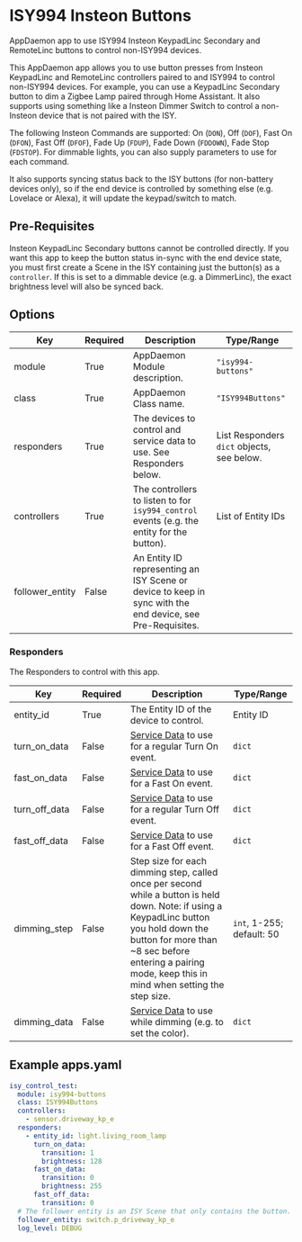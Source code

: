 # ISY994 Insteon Buttons

AppDaemon app to use ISY994 Insteon KeypadLinc Secondary and RemoteLinc buttons to control non-ISY994 devices.

This AppDaemon app allows you to use button presses from Insteon KeypadLinc and RemoteLinc controllers paired to
and ISY994 to control non-ISY994 devices. For example, you can use a KeypadLinc Secondary button to dim a
Zigbee Lamp paired through Home Assistant. It also supports using something like a Insteon Dimmer Switch to
control a non-Insteon device that is not paired with the ISY.

The following Insteon Commands are supported: On (`DON`), Off (`DOF`), Fast On (`DFON`), Fast Off (`DFOF`),
Fade Up (`FDUP`), Fade Down (`FDDOWN`), Fade Stop (`FDSTOP`). For dimmable lights, you can also supply parameters
to use for each command.

It also supports syncing status back to the ISY buttons (for non-battery devices only), so if the end device is
controlled by something else (e.g. Lovelace or Alexa), it will update the keypad/switch to match.

## Pre-Requisites

Insteon KeypadLinc Secondary buttons cannot be controlled directly. If you want this app to keep the button
status in-sync with the end device state, you must first create a Scene in the ISY
containing just the button(s) as a `controller`. If this is set to a dimmable device (e.g. a DimmerLinc), the exact
brightness level will also be synced back.

## Options

Key | Required | Description | Type/Range
------------ | ------------- | ------------- | -------------
module | True | AppDaemon Module description. | `"isy994-buttons"`
class | True | AppDaemon Class name. | `"ISY994Buttons"`
responders | True | The devices to control and service data to use. See Responders below. | List Responders `dict` objects, see below.
controllers | True | The controllers to listen to for `isy994_control` events (e.g. the entity for the button). | List of Entity IDs
follower_entity | False | An Entity ID representing an ISY Scene or device to keep in sync with the end device, see Pre-Requisites.

### Responders

The Responders to control with this app.

Key | Required | Description | Type/Range
------------ | ------------- | ------------- | -------------
entity_id | True | The Entity ID of the device to control. | Entity ID
turn_on_data | False | [Service Data](https://www.home-assistant.io/integrations/light/#service-lightturn_on) to use for a regular Turn On event. | `dict`
fast_on_data | False | [Service Data](https://www.home-assistant.io/integrations/light/#service-lightturn_on) to use for a Fast On event. | `dict`
turn_off_data | False | [Service Data](https://www.home-assistant.io/integrations/light/#service-lightturn_off) to use for a regular Turn Off event. | `dict`
fast_off_data | False | [Service Data](https://www.home-assistant.io/integrations/light/#service-lightturn_off) to use for a Fast Off event. | `dict`
dimming_step | False | Step size for each dimming step, called once per second while a button is held down. Note: if using a KeypadLinc button you hold down the button for more than ~8 sec before entering a pairing mode, keep this in mind when setting the step size. | `int`, 1-255; default: 50
dimming_data | False | [Service Data](https://www.home-assistant.io/integrations/light/#service-lightturn_on) to use while dimming (e.g. to set the color). | `dict`

## Example apps.yaml

```yaml
isy_control_test:
  module: isy994-buttons
  class: ISY994Buttons
  controllers:
    - sensor.driveway_kp_e
  responders:
    - entity_id: light.living_room_lamp
      turn_on_data:
        transition: 1
        brightness: 128
      fast_on_data:
        transition: 0
        brightness: 255
      fast_off_data:
        transition: 0
  # The follower entity is an ISY Scene that only contains the button.
  follower_entity: switch.p_driveway_kp_e
  log_level: DEBUG
```
